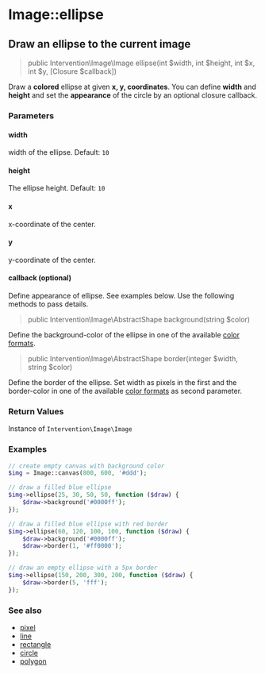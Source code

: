 # Image::ellipse
## Draw an ellipse to the current image

> public Intervention\Image\Image ellipse(int $width, int $height, int $x, int $y, [Closure $callback])

Draw a **colored** ellipse at given **x, y, coordinates**. You can define **width** and **height** and set the **appearance** of the circle by an optional closure callback.

### Parameters

#### width
width of the ellipse. Default: `10`

#### height
The ellipse height. Default: `10`

#### x
x-coordinate of the center.

#### y
y-coordinate of the center.

#### callback (optional)
Define appearance of ellipse. See examples below. Use the following methods to pass details.

> public Intervention\Image\AbstractShape background(string $color)

Define the background-color of the ellipse in one of the available [color formats](/getting_started/formats).

> public Intervention\Image\AbstractShape border(integer $width, string $color)

Define the border of the ellipse. Set width as pixels in the first and the border-color in one of the available [color formats](/getting_started/formats) as second parameter.

### Return Values
Instance of `Intervention\Image\Image`

### Examples

```php
// create empty canvas with background color
$img = Image::canvas(800, 600, '#ddd');

// draw a filled blue ellipse
$img->ellipse(25, 30, 50, 50, function ($draw) {
    $draw->background('#0000ff');
});

// draw a filled blue ellipse with red border
$img->ellipse(60, 120, 100, 100, function ($draw) {
    $draw->background('#0000ff');
    $draw->border(1, '#ff0000');
});

// draw an empty ellipse with a 5px border
$img->ellipse(150, 200, 300, 200, function ($draw) {
    $draw->border(5, 'fff');
});
```


### See also

- [pixel](/v2/api/pixel)
- [line](/v2/api/line)
- [rectangle](/v2/api/rectangle)
- [circle](/v2/api/circle)
- [polygon](/v2/api/polygon)
